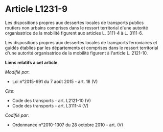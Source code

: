 # Article L1231-9

Les dispositions propres aux dessertes locales de transports publics routiers non urbains comprises          dans le ressort
territorial d'une autorité organisatrice de la mobilité figurent aux articles L. 3111-4 à L. 3111-6. 

Les dispositions propres aux dessertes locales de transports ferroviaires et guidés établies par les départements et
comprises          dans le ressort territorial d'une autorité organisatrice de la mobilité figurent à l'article L. 2121-10.

**Liens relatifs à cet article**

_Modifié par_:

  - Loi n°2015-991 du 7 août 2015 - art. 18 (V)

_Cite_:

  - Code des transports - art. L2121-10 (V)
  - Code des transports - art. L3111-4 (V)

_Codifié par_:

  - Ordonnance n°2010-1307 du 28 octobre 2010 - art. (V)

